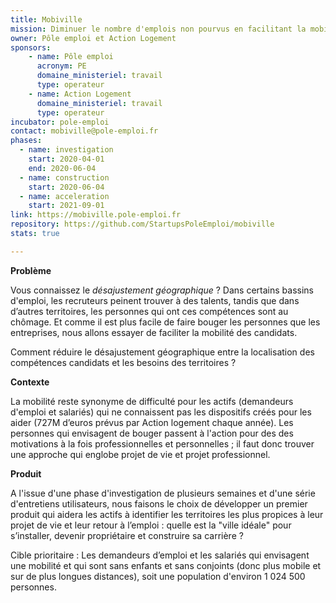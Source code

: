 ```yaml
---
title: Mobiville
mission: Diminuer le nombre d'emplois non pourvus en facilitant la mobilité géographique des actifs
owner: Pôle emploi et Action Logement
sponsors:
    - name: Pôle emploi
      acronym: PE
      domaine_ministeriel: travail
      type: operateur
    - name: Action Logement
      domaine_ministeriel: travail
      type: operateur
incubator: pole-emploi
contact: mobiville@pole-emploi.fr
phases:
  - name: investigation
    start: 2020-04-01
    end: 2020-06-04
  - name: construction
    start: 2020-06-04
  - name: acceleration
    start: 2021-09-01
link: https://mobiville.pole-emploi.fr
repository: https://github.com/StartupsPoleEmploi/mobiville
stats: true

---
```

**Problème**

Vous connaissez le *désajustement géographique* ? Dans certains bassins d'emploi, les recruteurs peinent trouver à des talents, tandis que dans d’autres territoires, les personnes qui ont ces compétences sont au chômage. Et comme il est plus facile de faire bouger les personnes que les entreprises, nous allons essayer de faciliter la mobilité des candidats.

Comment réduire le désajustement géographique entre la localisation des compétences candidats et les besoins des territoires ?

**Contexte**

La mobilité reste synonyme de difficulté pour les actifs (demandeurs d'emploi et salariés) qui ne connaissent pas les dispositifs créés pour les aider (727M d’euros prévus par Action logement chaque année). Les personnes qui envisagent de bouger passent à l'action pour des des motivations à la fois professionnelles et personnelles ; il faut donc trouver une approche qui englobe projet de vie et projet professionnel.

**Produit**

A l'issue d'une phase d'investigation de plusieurs semaines et d'une série d'entretiens utilisateurs, nous faisons le choix de développer un premier produit qui aidera les actifs à identifier les territoires les plus propices à leur projet de vie et leur retour à l’emploi : quelle est la "ville idéale" pour s’installer, devenir propriétaire et construire sa carrière ?

Cible prioritaire : Les demandeurs d’emploi et les salariés qui envisagent une mobilité et qui sont sans enfants et sans conjoints (donc plus mobile et sur de plus longues distances), soit une population d'environ 1 024 500 personnes.
